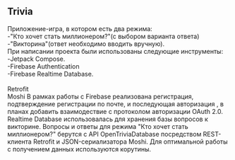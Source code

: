 ## Trivia
Приложение-игра, в котором есть два режима:<br /> 
-"Кто хочет стать миллионером?"(с выбором варианта ответа) <br />-"Викторина"(ответ необходимо вводить вручную).
<br />При написании проекта были использованы следующие инструменты:<br />-Jetpack Compose.
<br />-Firebase Authentication <br />-Firebase Realtime Database.<br />
<br />Retrofit
<br />Moshi
В рамках работы с Firebase реализована регистрация, подтверждение регистрации по почте, и последующая авторизация
, в планах добавить взаимодествие с протоколом авторизации OAuth 2.0. Realtime Database использовалась для хранения базы вопросов к викторине. Вопросы и ответы для режима "Кто хочет стать миллионером?" берутся с API OpenTriviaDatabase
посредством REST-клиента Retrofit и JSON-сериализатора Moshi. Для оптимальной работы с получением данных используются корутины.
